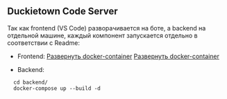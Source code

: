 ## Duckietown Code Server

Так как frontend (VS Code) разворачивается на боте, а backend на отдельной машине, каждый компонент запускается отдельно в соответствии с Readme:

- Frontend: 
 [Развернуть docker-container](https://github.com/OSLL/duckietown-code-server/blob/dev/frontend/README.md) [Развернуть docker-container](https://github.com/OSLL/duckietown-code-server/blob/dev/frontend/README.md)
  
- Backend: 
```
  cd backend/
  docker-compose up --build -d
```
